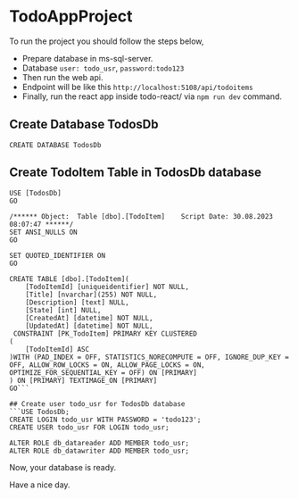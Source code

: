 # TodoAppProject
To run the project you should follow the steps below, 
- Prepare database in ms-sql-server.
- Database ```user: todo_usr```, ```password:todo123```
- Then run the web api.
- Endpoint will be like this ```http://localhost:5108/api/todoitems```
- Finally, run the react app inside todo-react/ via ```npm run dev``` command.


## Create Database TodosDb
```CREATE DATABASE TodosDb```
## Create TodoItem Table in TodosDb database 
```
USE [TodosDb]
GO

/****** Object:  Table [dbo].[TodoItem]    Script Date: 30.08.2023 08:07:47 ******/
SET ANSI_NULLS ON
GO

SET QUOTED_IDENTIFIER ON
GO

CREATE TABLE [dbo].[TodoItem](
	[TodoItemId] [uniqueidentifier] NOT NULL,
	[Title] [nvarchar](255) NOT NULL,
	[Description] [text] NULL,
	[State] [int] NULL,
	[CreatedAt] [datetime] NOT NULL,
	[UpdatedAt] [datetime] NOT NULL,
 CONSTRAINT [PK_TodoItem] PRIMARY KEY CLUSTERED 
(
	[TodoItemId] ASC
)WITH (PAD_INDEX = OFF, STATISTICS_NORECOMPUTE = OFF, IGNORE_DUP_KEY = OFF, ALLOW_ROW_LOCKS = ON, ALLOW_PAGE_LOCKS = ON, OPTIMIZE_FOR_SEQUENTIAL_KEY = OFF) ON [PRIMARY]
) ON [PRIMARY] TEXTIMAGE_ON [PRIMARY]
GO```

## Create user todo_usr for TodosDb database 
```USE TodosDb;
CREATE LOGIN todo_usr WITH PASSWORD = 'todo123';
CREATE USER todo_usr FOR LOGIN todo_usr;

ALTER ROLE db_datareader ADD MEMBER todo_usr;
ALTER ROLE db_datawriter ADD MEMBER todo_usr;
```

Now, your database is ready.

Have a nice day.
